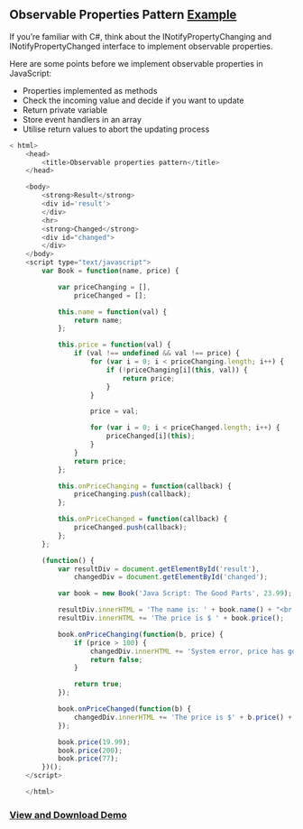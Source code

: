 ## Observable Properties Pattern [Example](https://plnkr.co/edit/4iUanTTjYr8XmUNPXFbI?p=preview)

If you’re familiar with C#, think about the INotifyPropertyChanging and INotifyPropertyChanged interface to implement observable properties.

Here are some points before we implement observable properties in JavaScript:

- Properties  implemented as methods
- Check the incoming value and decide if you want to update
- Return private variable
- Store event handlers in an array
- Utilise return values to abort the updating process

``` js
< html>
    <head>
        <title>Observable properties pattern</title>
    </head>

    <body>
        <strong>Result</strong>
        <div id='result'>
        </div>
        <hr>
        <strong>Changed</strong>
        <div id="changed">
        </div>
    </body>
    <script type="text/javascript">
        var Book = function(name, price) {

            var priceChanging = [],
                priceChanged = [];

            this.name = function(val) {
                return name;
            };

            this.price = function(val) {
                if (val !== undefined && val !== price) {
                    for (var i = 0; i < priceChanging.length; i++) {
                        if (!priceChanging[i](this, val)) {
                            return price;
                        }
                    }

                    price = val;

                    for (var i = 0; i < priceChanged.length; i++) {
                        priceChanged[i](this);
                    }
                }
                return price;
            };

            this.onPriceChanging = function(callback) {
                priceChanging.push(callback);
            };

            this.onPriceChanged = function(callback) {
                priceChanged.push(callback);
            };
        };

        (function() {
            var resultDiv = document.getElementById('result'),
                changedDiv = document.getElementById('changed');

            var book = new Book('Java Script: The Good Parts', 23.99);

            resultDiv.innerHTML = 'The name is: ' + book.name() + "<br />";
            resultDiv.innerHTML += 'The price is $ ' + book.price();

            book.onPriceChanging(function(b, price) {
                if (price > 100) {
                    changedDiv.innerHTML += 'System error, price has gone unexpectedly high<br/>';
                    return false;
                }

                return true;
            });

            book.onPriceChanged(function(b) {
                changedDiv.innerHTML += 'The price is $' + b.price() + "<br/>";
            });

            book.price(19.99);
            book.price(200);
            book.price(77);
        })();
    </script>

    </html>
```

### [View and Download Demo](https://plnkr.co/edit/4iUanTTjYr8XmUNPXFbI?p=preview)